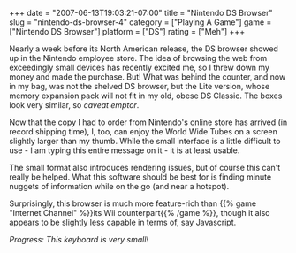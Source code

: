 +++
date = "2007-06-13T19:03:21-07:00"
title = "Nintendo DS Browser"
slug = "nintendo-ds-browser-4"
category = ["Playing A Game"]
game = ["Nintendo DS Browser"]
platform = ["DS"]
rating = ["Meh"]
+++

Nearly a week before its North American release, the DS browser showed up in the Nintendo employee store.  The idea of browsing the web from exceedingly small devices has recently excited me, so I threw down my money and made the purchase.  But!  What was behind the counter, and now in my bag, was not the shelved DS browser, but the Lite version, whose memory expansion pack will not fit in my old, obese DS Classic.  The boxes look very similar, so <i>caveat emptor</i>.

Now that the copy I had to order from Nintendo's online store has arrived (in record shipping time), I, too, can enjoy the World Wide Tubes on a screen slightly larger than my thumb.  While the small interface is a little difficult to use - I am typing this entire message on it - it is at least usable.

The small format also introduces rendering issues, but of course this can't really be helped.  What this software should be best for is finding minute nuggets of information while on the go (and near a hotspot).

Surprisingly, this browser is much more feature-rich than {{% game "Internet Channel" %}}its Wii counterpart{{% /game %}}, though it also appears to be slightly less capable in terms of, say Javascript.

<i>Progress: This keyboard is very small!</i>